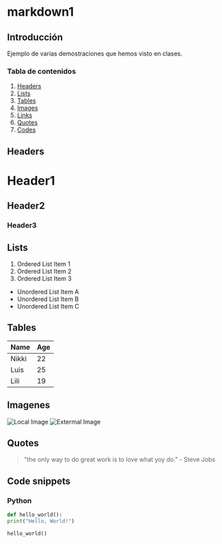 # markdown1
## Introducción
Ejemplo de varias demostraciones que hemos visto en clases.

### Tabla de contenidos
1. [Headers](#headers)
2. [Lists](#lists)
3. [Tables](#tables)
4. [Images](#images)
5. [Links](#links)
6. [Quotes](#quotes)
7. [Codes](#codes)

## Headers
# Header1
## Header2
### Header3

## Lists
1. Ordered List Item 1
2. Ordered List Item 2
3. Ordered List Item 3

- Unordered List Item A
- Unordered List Item B
- Unordered List Item C

## Tables
| Name | Age |
|------|-----|
|Nikki | 22  |
| Luis | 25  |
| Lili | 19  |

## Imagenes
![Local Image](Usuarios/nikki/Descargas/Stitch_(Lilo_&_Stitch).svg.png)
![Extermal Image](https://static.wikia.nocookie.net/disney/images/2/29/LiloPelekai.png/revision/latest/thumbnail/width/360/height/360?cb=20130724165230&path-prefix=es)

## Quotes
> "the only way to do great work is to love what yoy do." - Steve Jobs

## Code snippets
### Python
```python
def hello_world():
print("Hello, World!")

hello_world()

